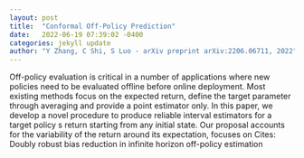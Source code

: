 ```yaml
---
layout: post
title:  "Conformal Off-Policy Prediction"
date:   2022-06-19 07:39:02 -0400
categories: jekyll update
author: "Y Zhang, C Shi, S Luo - arXiv preprint arXiv:2206.06711, 2022"
---
```

Off-policy evaluation is critical in a number of applications where new policies need to be evaluated offline before online deployment. Most existing methods focus on the expected return, define the target parameter through averaging and provide a point estimator only. In this paper, we develop a novel procedure to produce reliable interval estimators for a target policy s return starting from any initial state. Our proposal accounts for the variability of the return around its expectation, focuses on  Cites: Doubly robust bias reduction in infinite horizon off-policy estimation